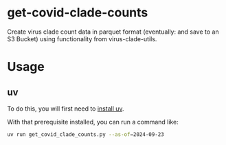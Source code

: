 # get-covid-clade-counts
Create virus clade count data in parquet format (eventually: and save to an S3 Bucket) using functionality from virus-clade-utils.

# Usage

## uv

To do this, you will first need to [install uv](https://github.com/astral-sh/uv?tab=readme-ov-file#installation).

With that prerequisite installed, you can run a command like:

```bash
uv run get_covid_clade_counts.py --as-of=2024-09-23
```
